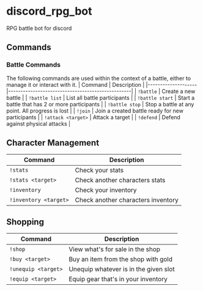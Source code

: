 # discord_rpg_bot
RPG battle bot for discord

## Commands
### Battle Commands
The following commands are used within the context of a battle, either to manage it or interact with it.
| Command            | Description                                      |
|--------------------|--------------------------------------------------|
| `!battle`          | Create a new battle                              |
| `!battle list`     | List all battle participants                     |
| `!battle start`    | Start a battle that has 2 or more participants   |
| `!battle stop`     | Stop a battle at any point. All progress is lost |
| `!join`            | Join a created battle ready for new participants |
| `!attack <target>` | Attack a target                                  |
| `!defend`          | Defend against physical attacks                  |

## Character Management
| Command               | Description                           |
|-----------------------|---------------------------------------|
| `!stats`              | Check your stats                      |
| `!stats <target>`     | Check another characters stats        |
| `!inventory`          | Check your inventory                  |
| `!inventory <target>` | Check another characters inventory    |

## Shopping
| Command               | Description                           |
|-----------------------|---------------------------------------|
| `!shop`               | View what's for sale in the shop      |
| `!buy <target>`       | Buy an item from the shop with gold   |
| `!unequip <target>`   | Unequip whatever is in the given slot |
| `!equip <target>`     | Equip gear that's in your inventory   |
